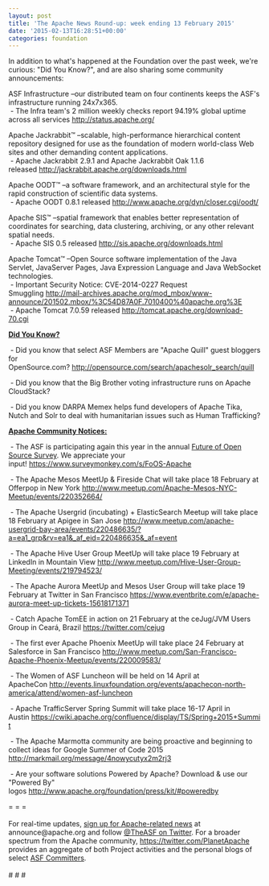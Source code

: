 ```yaml
---
layout: post
title: 'The Apache News Round-up: week ending 13 February 2015'
date: '2015-02-13T16:28:51+00:00'
categories: foundation
---
```

<div> 
    <p>In addition to what's happened at the Foundation over the past week, we're curious: &quot;Did You Know?&quot;, and are also sharing some community announcements:</p> 
    <div></div> 
    <p> </p> 
    <div> 
      <p>ASF Infrastructure –our distributed team on four continents keeps the ASF's infrastructure running 24x7x365.<br />&nbsp;- The Infra team's 2 million weekly checks report 94.19%&nbsp;global uptime across all services&nbsp;<a href="http://status.apache.org/">http://status.apache.org/</a></p> 
    </div> 
  </div> 
  <p>Apache Jackrabbit™ –scalable, high-performance hierarchical content repository designed for use as the foundation of modern world-class Web sites and other demanding content applications.<br />&nbsp;- Apache Jackrabbit 2.9.1 and Apache Jackrabbit Oak 1.1.6 released<span class="Apple-tab-span" style="white-space: pre;"> </span><a href="http://jackrabbit.apache.org/downloads.html">http://jackrabbit.apache.org/downloads.html</a></p> 
  <div> 
    <p>Apache OODT™ –a software framework, and an architectural style for the rapid construction of scientific data systems.<br />&nbsp;- Apache OODT 0.8.1 released&nbsp;<a href="http://www.apache.org/dyn/closer.cgi/oodt/">http://www.apache.org/dyn/closer.cgi/oodt/</a></p> 
    <p>Apache SIS™ –spatial framework that enables better representation of coordinates for searching, data clustering, archiving, or any other relevant spatial needs.<br />&nbsp;- Apache SIS 0.5 released&nbsp;<a href="http://sis.apache.org/downloads.html">http://sis.apache.org/downloads.html</a></p> 
  </div> 
  <p>Apache Tomcat™ –Open Source software implementation of the Java Servlet, JavaServer Pages, Java Expression Language and Java WebSocket technologies.<br />&nbsp;- Important Security Notice:&nbsp;CVE-2014-0227 Request Smuggling&nbsp;<a href="http://mail-archives.apache.org/mod_mbox/www-announce/201502.mbox/%3C54D87A0F.7010400%40apache.org%3E">http://mail-archives.apache.org/mod_mbox/www-announce/201502.mbox/%3C54D87A0F.7010400%40apache.org%3E</a><br />&nbsp;- Apache Tomcat 7.0.59 released<span class="Apple-tab-span" style="white-space: pre;"> </span><a href="http://tomcat.apache.org/download-70.cgi">http://tomcat.apache.org/download-70.cgi</a></p> 
  <p><b><u>Did You Know?</u></b> </p> 
  <p>&nbsp;- Did you know that select ASF Members are &quot;Apache Quill&quot; guest bloggers for OpenSource.com?&nbsp;<a href="http://opensource.com/search/apachesolr_search/quill">http://opensource.com/search/apachesolr_search/quill</a></p> 
  <p>&nbsp;- Did you know that the Big Brother voting infrastructure runs on Apache CloudStack?</p> 
  <p>&nbsp;- Did you know DARPA Memex helps fund developers of Apache Tika, Nutch and Solr to deal with humanitarian issues such as Human Trafficking?</p> 
  <p> </p> 
  <p> </p> 
  <p><b><u>Apache Community Notices:</u></b></p> 
  <p>&nbsp;- The ASF is participating again this year in the annual <a href="https://www.blackducksoftware.com/future-of-open-source">Future of Open Source Survey</a>. We appreciate your input!&nbsp;<a href="https://www.surveymonkey.com/s/FoOS-Apache">https://www.surveymonkey.com/s/FoOS-Apache</a></p> 
  <p>&nbsp;- The Apache Mesos MeetUp &amp; Fireside Chat will take place 18 February at Offerpop in New York&nbsp;<a href="http://www.meetup.com/Apache-Mesos-NYC-Meetup/events/220352664/">http://www.meetup.com/Apache-Mesos-NYC-Meetup/events/220352664/</a></p> 
  <p>&nbsp;- The Apache Usergrid (incubating) + ElasticSea­rch Meetup will take place 18 February at Apigee in San Jose&nbsp;<a href="http://www.meetup.com/apache-usergrid-bay-area/events/220486635/?a=ea1_grp&amp;rv=ea1&amp;_af_eid=220486635&amp;_af=event">http://www.meetup.com/apache-usergrid-bay-area/events/220486635/?a=ea1_grp&amp;rv=ea1&amp;_af_eid=220486635&amp;_af=event</a></p> 
  <p>&nbsp;- The Apache Hive User Group MeetUp will take place 19 February at LinkedIn in Mountain View&nbsp;<a href="http://www.meetup.com/Hive-User-Group-Meeting/events/219794523/">http://www.meetup.com/Hive-User-Group-Meeting/events/219794523/</a></p> 
  <p>&nbsp;- The Apache Aurora MeetUp and Mesos User Group will take place 19 February at Twitter in San Francisco <a href="https://www.eventbrite.com/e/apache-aurora-meet-up-tickets-15618171371">https://www.eventbrite.com/e/apache-aurora-meet-up-tickets-15618171371</a></p> 
  <p>&nbsp;- Catch Apache TomEE in action on 21 February at the ceJug/JVM Users Group in Ceará, Brazil&nbsp;<a href="https://twitter.com/cejug">https://twitter.com/cejug</a></p> 
  <p>&nbsp;- The first ever Apache Phoenix MeetUp will take place 24 February at Salesforce in San Francisco&nbsp;<a href="http://www.meetup.com/San-Francisco-Apache-Phoenix-Meetup/events/220009583/">http://www.meetup.com/San-Francisco-Apache-Phoenix-Meetup/events/220009583/</a></p> 
  <p>&nbsp;- The Women of ASF Luncheon will be held on 14 April at ApacheCon&nbsp;<a href="http://events.linuxfoundation.org/events/apachecon-north-america/attend/women-asf-luncheon">http://events.linuxfoundation.org/events/apachecon-north-america/attend/women-asf-luncheon</a> </p> 
  <p>&nbsp;- Apache TrafficServer Spring Summit will take place 16-17 April in Austin&nbsp;<a href="https://cwiki.apache.org/confluence/display/TS/Spring+2015+Summit">https://cwiki.apache.org/confluence/display/TS/Spring+2015+Summit</a></p> 
  <p>&nbsp;- The Apache Marmotta community are being proactive and beginning to collect ideas for Google Summer of Code 2015 <a href="http://markmail.org/message/4nowycutyx2m2rj3">http://markmail.org/message/4nowycutyx2m2rj3</a></p> 
  <p>&nbsp;- Are your software solutions Powered by Apache?&nbsp;Download &amp; use our &quot;Powered By&quot; logos&nbsp;<a href="http://www.apache.org/foundation/press/kit/#poweredby">http://www.apache.org/foundation/press/kit/#poweredby</a></p> 
  <div>= = =</div> 
  <div><br /></div> 
  <div>For real-time updates, <a href="http://www.apache.org/foundation/mailinglists.html#foundation-announce">sign up for Apache-related news</a> at announce@apache.org and follow <a href="https://twitter.com/TheASF">@TheASF on Twitter</a>. For a broader spectrum from the Apache community,&nbsp;<a href="https://twitter.com/PlanetApache">https://twitter.com/PlanetApache</a> provides an aggregate of both Project activities and the personal blogs of select <a href="http://people.apache.org/">ASF Committers</a>.</div> 
  <div><br /></div> 
  <div># # #</div>
